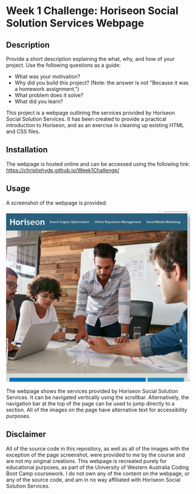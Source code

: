 # Week 1 Challenge: Horiseon Social Solution Services Webpage

## Description

Provide a short description explaining the what, why, and how of your project. Use the following questions as a guide:

- What was your motivation?
- Why did you build this project? (Note: the answer is not "Because it was a homework assignment.")
- What problem does it solve?
- What did you learn?

This project is a webpage outlining the services provided by Horiseon Social Solution Services. It has been created to provide a practical introduction to Horiseon, and as an exercise in cleaning up existing HTML and CSS files.

## Installation

The webpage is hosted online and can be accessed using the following link: https://christiehyde.github.io/Week1Challenge/

## Usage

A screenshot of the webpage is provided:

![Screenshot of the Horiseon Social Solution Services webpage](assets/images/webpage-screenshot.png)

The webpage shows the services provided by Horiseon Social Solution Services. It can be navigated vertically using the scrollbar. Alternatively, the navigation bar at the top of the page can be used to jump directly to a section.
All of the images on the page have alternative text for accessibility purposes.

## Disclaimer

All of the source code in this repository, as well as all of the images with the exception of the page screenshot, were provided to me by the course and are not my original creations. This webpage is recreated purely for educational purposes, as part of the University of Western Australia Coding Boot Camp coursework. I do not own any of the content on the webpage, or any of the source code, and am in no way affiliated with Horiseon Social Solution Services.